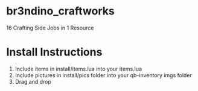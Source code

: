 # br3ndino_craftworks
16 Crafting Side Jobs in 1 Resource

# Install Instructions

1. Include items in install/items.lua into your items.lua
2. Include pictures in install/pics folder into your qb-inventory imgs folder
3. Drag and drop
